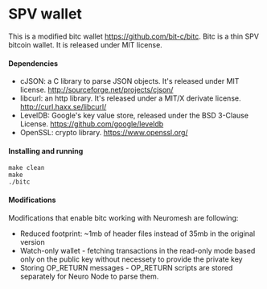 # SPV wallet

This is a modified bitc wallet https://github.com/bit-c/bitc. Bitc is a thin SPV bitcoin wallet. It is released under MIT license.

#### Dependencies
- cJSON: a C library to parse JSON objects. It's released under MIT license. http://sourceforge.net/projects/cjson/
- libcurl: an http library. It's released under a MIT/X derivate license. http://curl.haxx.se/libcurl/
- LevelDB: Google's key value store, released under the BSD 3-Clause License. https://github.com/google/leveldb
- OpenSSL: crypto library. https://www.openssl.org/

#### Installing and running
```
make clean
make
./bitc
```

#### Modifications
Modifications that enable bitc working with Neuromesh are following:
- Reduced footprint: ~1mb of header files instead of 35mb in the original version
- Watch-only wallet - fetching transactions in the read-only mode based only on the public key without necessety to provide the private key
- Storing OP_RETURN messages - OP_RETURN scripts are stored separately for Neuro Node to parse them.
